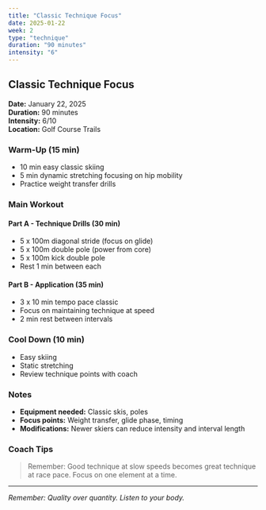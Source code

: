 ```yaml
---
title: "Classic Technique Focus"
date: 2025-01-22
week: 2
type: "technique"
duration: "90 minutes"
intensity: "6"
---
```


## Classic Technique Focus

**Date:** January 22, 2025  
**Duration:** 90 minutes  
**Intensity:** 6/10  
**Location:** Golf Course Trails

### Warm-Up (15 min)
- 10 min easy classic skiing
- 5 min dynamic stretching focusing on hip mobility
- Practice weight transfer drills

### Main Workout

#### Part A - Technique Drills (30 min)
- 5 x 100m diagonal stride (focus on glide)
- 5 x 100m double pole (power from core)
- 5 x 100m kick double pole
- Rest 1 min between each

#### Part B - Application (35 min)
- 3 x 10 min tempo pace classic
- Focus on maintaining technique at speed
- 2 min rest between intervals

### Cool Down (10 min)
- Easy skiing
- Static stretching
- Review technique points with coach

### Notes
- **Equipment needed:** Classic skis, poles
- **Focus points:** Weight transfer, glide phase, timing
- **Modifications:** Newer skiers can reduce intensity and interval length

### Coach Tips
> Remember: Good technique at slow speeds becomes great technique at race pace. Focus on one element at a time.

---
*Remember: Quality over quantity. Listen to your body.*